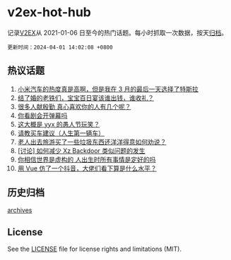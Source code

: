 # v2ex-hot-hub

 记录[V2EX](https://www.v2ex.com/)从 2021-01-06 日至今的热门话题。每小时抓取一次数据，按天[归档](archives)。

`更新时间：2024-04-01 14:02:08 +0800`

## 热议话题

1. [小米汽车的热度真是高啊，但是我在 3 月的最后一天选择了特斯拉](https://www.v2ex.com/t/1028654)
1. [结了婚的老铁们，宝宝百日宴该谁出钱，谁收礼？](https://www.v2ex.com/t/1028673)
1. [很多人献殷勤 真心喜欢你的人有几个呢？](https://www.v2ex.com/t/1028642)
1. [你看剧会开弹幕吗](https://www.v2ex.com/t/1028643)
1. [这大概是 yyx 的愚人节玩笑？](https://www.v2ex.com/t/1028662)
1. [请教买车建议（人生第一辆车）](https://www.v2ex.com/t/1028707)
1. [老人出去旅游买了一些垃圾东西还洋洋得意如何劝说？](https://www.v2ex.com/t/1028592)
1. [[讨论] 如何减少 Xz Backdoor 类似问题的发生](https://www.v2ex.com/t/1028563)
1. [你相信世界是虚构的 人出生时所有事情是定好的吗](https://www.v2ex.com/t/1028680)
1. [用 Vue 仿了一个抖音，大佬们看下算是什么水平？](https://www.v2ex.com/t/1028678)

## 历史归档

[archives](archives)

## License

See the [LICENSE](LICENSE) file for license rights and limitations (MIT).
